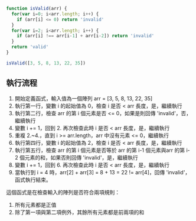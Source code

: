 ``` js
function isValid(arr) {
  for(var i=0; i<arr.length; i++) {
    if (arr[i] <= 0) return 'invalid'
  }
  for(var i=2; i<arr.length; i++) {
    if (arr[i] !== arr[i-1] + arr[i-2]) return 'invalid'
  }
  return 'valid'
}

isValid([3, 5, 8, 13, 22, 35])
```

## 執行流程
1. 開始定義函式，輸入值為一個陣列 arr = [3, 5, 8, 13, 22, 35]
2. 執行第一行，變數 i 的起始值為 0，檢查 i 是否 < arr 長度，是，繼續執行
3. 執行第二行，檢查 arr 的第 i 個元素是否 <= 0，如果是則回傳 'invalid'，否，繼續執行
4. 變數 i += 1，回到 2. 再次檢查此時 i 是否 < arr 長度，是，繼續執行
5. 重複 2.~4.，直到 i >= arr.length，arr 中沒有元素 <= 0，繼續執行
6. 執行第四行，變數 i 的起始值為 2，檢查 i 是否 < arr 長度，是，繼續執行
7. 執行第五行，檢查 arr 的第 i 個元素是否等於 arr 的第 i-1 個元素與arr 的第 i-2 個元素的和，如果否則回傳 'invalid'，是，繼續執行
8. 變數 i += 1，回到 6. 再次檢查此時 i 是否 < arr 長度，是，繼續執行
9. 當執行到 i = 4 時，arr[2] + arr[3] = 8 + 13 = 22 != arr[4]，回傳 'invalid'，函式執行結束。

這個函式是在檢查輸入的陣列是否符合兩項規則：
1. 所有元素都是正值
2. 除了第一項與第二項例外，其餘所有元素都是前兩項的和